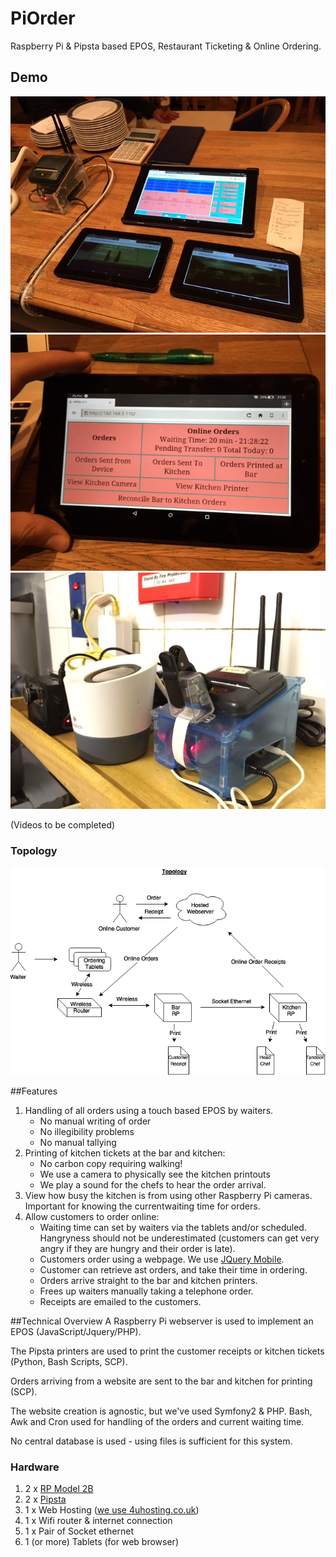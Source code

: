 # PiOrder
Raspberry Pi & Pipsta based EPOS, Restaurant Ticketing &amp; Online Ordering.

## Demo

![ScreenShot](https://github.com/EMRahman/PiOrder/blob/master/Images/image2.JPG)
![ScreenShot](https://github.com/EMRahman/PiOrder/blob/master/Images/image3.JPG)
![ScreenShot](https://github.com/EMRahman/PiOrder/blob/master/Images/image4.JPG)

(Videos to be completed)

### Topology
![ScreenShot](https://github.com/EMRahman/PiOrder/blob/master/Topology.png)

##Features
1. Handling of all orders using a touch based EPOS by waiters. 
   * No manual writing of order
   * No illegibility problems
   * No manual tallying
2. Printing of kitchen tickets at the bar and kitchen: 
   * No carbon copy requiring walking! 
   * We use a camera to physically see the kitchen printouts
   * We play a sound for the chefs to hear the order arrival.
3. View how busy the kitchen is from using other Raspberry Pi cameras. Important for knowing the currentwaiting time for orders.
4. Allow customers to order online:
   * Waiting time can set by waiters via the tablets and/or scheduled. Hangryness should not be underestimated (customers can get very angry if they are hungry and their order is late).
   * Customers order using a webpage. We use [JQuery Mobile](https://jquerymobile.com).
   * Customer can retrieve ast orders, and take their time in ordering.
   * Orders arrive straight to the bar and kitchen printers. 
   * Frees up waiters manually taking a telephone order. 
   * Receipts are emailed to the customers.

##Technical Overview
A Raspberry Pi webserver is used to implement an EPOS (JavaScript/Jquery/PHP).

The Pipsta printers are used to print the customer receipts or kitchen tickets (Python, Bash Scripts, SCP).

Orders arriving from a website are sent to the bar and kitchen for printing (SCP).

The website creation is agnostic, but we've used Symfony2 & PHP. Bash, Awk and Cron used for handling of the orders and current waiting time.

No central database is used - using files is sufficient for this system.

### Hardware
1. 2 x [RP Model 2B](https://www.raspberrypi.org/products/raspberry-pi-2-model-b)
2. 2 x [Pipsta](http://www.pipsta.co.uk)
3. 1 x Web Hosting ([we use 4uhosting.co.uk](https://www.4uhosting.co.uk))
4. 1 x Wifi router & internet connection
5. 1 x Pair of Socket ethernet
6. 1 (or more) Tablets (for web browser)
